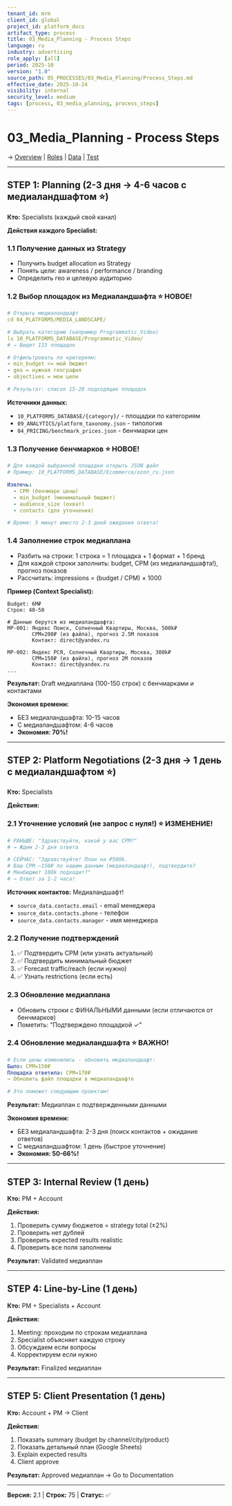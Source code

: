 ```yaml
---
tenant_id: mrm
client_id: global
project_id: platform_docs
artifact_type: process
title: 03_Media_Planning - Process Steps
language: ru
industry: advertising
role_apply: [all]
period: 2025-10
version: "1.0"
source_path: 05_PROCESSES/03_Media_Planning/Process_Steps.md
effective_date: 2025-10-24
visibility: internal
security_level: medium
tags: [process, 03_media_planning, process_steps]
---
```


# 03_Media_Planning - Process Steps

→ [Overview](./Overview.md) | [Roles](./Roles_Responsibilities.md) | [Data](./Data_IO.md) | [Test](./Test_Scenario.md)

---

## STEP 1: Planning (2-3 дня → 4-6 часов с медиаландшафтом ⭐)

**Кто:** Specialists (каждый свой канал)

**Действия каждого Specialist:**

### 1.1 Получение данных из Strategy
- Получить budget allocation из Strategy
- Понять цели: awareness / performance / branding
- Определить гео и целевую аудиторию

### 1.2 Выбор площадок из Медиаландшафта ⭐ НОВОЕ!
```yaml
# Открыть медиаландшафт
cd 04_PLATFORMS/MEDIA_LANDSCAPE/

# Выбрать категорию (например Programmatic_Video)
ls 10_PLATFORMS_DATABASE/Programmatic_Video/
# → Видит 115 площадок

# Отфильтровать по критериям:
- min_budget <= мой бюджет
- geo = нужная география  
- objectives = мои цели

# Результат: список 15-20 подходящих площадок
```

**Источники данных:**
- `10_PLATFORMS_DATABASE/{category}/` - площадки по категориям
- `09_ANALYTICS/platform_taxonomy.json` - типология
- `04_PRICING/benchmark_prices.json` - бенчмарки цен

### 1.3 Получение бенчмарков ⭐ НОВОЕ!
```yaml
# Для каждой выбранной площадки открыть JSON файл
# Пример: 10_PLATFORMS_DATABASE/Ecommerce/ozon_ru.json

Извлечь:
  - CPM (бенчмарк цены)
  - min_budget (минимальный бюджет)
  - audience_size (охват)
  - contacts (для уточнения)

# Время: 5 минут вместо 2-3 дней ожидания ответа!
```

### 1.4 Заполнение строк медиаплана
- Разбить на строки: 1 строка = 1 площадка + 1 формат + 1 бренд
- Для каждой строки заполнить: budget, CPM (из медиаландшафта!), прогноз показов
- Рассчитать: impressions = (budget / CPM) × 1000

**Пример (Context Specialist):**
```
Budget: 6M₽
Строк: 40-50

# Данные берутся из медиаландшафта:
MP-001: Яндекс Поиск, Солнечный Квартиры, Москва, 500k₽
        CPM=200₽ (из файла), прогноз 2.5М показов
        Контакт: direct@yandex.ru
        
MP-002: Яндекс РСЯ, Солнечный Квартиры, Москва, 300k₽
        CPM=150₽ (из файла), прогноз 2М показов
        Контакт: direct@yandex.ru
...
```

**Результат:** Draft медиаплана (100-150 строк) с бенчмарками и контактами

**Экономия времени:** 
- БЕЗ медиаландшафта: 10-15 часов
- С медиаландшафтом: 4-6 часов  
- **Экономия: 70%!**

---

## STEP 2: Platform Negotiations (2-3 дня → 1 день с медиаландшафтом ⭐)

**Кто:** Specialists

**Действия:**

### 2.1 Уточнение условий (не запрос с нуля!) ⭐ ИЗМЕНЕНИЕ!
```yaml
# РАНЬШЕ: "Здравствуйте, какой у вас CPM?"
# → Ждем 2-3 дня ответа

# СЕЙЧАС: "Здравствуйте! План на ₽500k.
# Ваш CPM ~150₽ по нашим данным (медиаландшафт), подтвердите?
# Минбюджет 100k подходит?"
# → Ответ за 1-2 часа!
```

**Источник контактов:** Медиаландшафт!
- `source_data.contacts.email` - email менеджера
- `source_data.contacts.phone` - телефон
- `source_data.contacts.manager` - имя менеджера

### 2.2 Получение подтверждений
1. ✅ Подтвердить CPM (или узнать актуальный)
2. ✅ Подтвердить минимальный бюджет
3. ✅ Forecast traffic/reach (если нужно)
4. ✅ Узнать restrictions (если есть)

### 2.3 Обновление медиаплана
- Обновить строки с ФИНАЛЬНЫМИ данными (если отличаются от бенчмарков)
- Пометить: "Подтверждено площадкой ✓"

### 2.4 Обновление медиаландшафта ⭐ ВАЖНО!
```yaml
# Если цены изменились - обновить медиаландшафт:
Было: CPM=150₽
Площадка ответила: CPM=170₽
→ Обновить файл площадки в медиаландшафте

# Это поможет следующим проектам!
```

**Результат:** Медиаплан с подтвержденными данными

**Экономия времени:**
- БЕЗ медиаландшафта: 2-3 дня (поиск контактов + ожидание ответов)
- С медиаландшафтом: 1 день (быстрое уточнение)
- **Экономия: 50-66%!**

---

## STEP 3: Internal Review (1 день)

**Кто:** PM + Account

**Действия:**
1. Проверить сумму бюджетов = strategy total (±2%)
2. Проверить нет дублей
3. Проверить expected results realistic
4. Проверить все поля заполнены

**Результат:** Validated медиаплан

---

## STEP 4: Line-by-Line (1 день)

**Кто:** PM + Specialists + Account

**Действия:**
1. Meeting: проходим по строкам медиаплана
2. Specialist объясняет каждую строку
3. Обсуждаем если вопросы
4. Корректируем если нужно

**Результат:** Finalized медиаплан

---

## STEP 5: Client Presentation (1 день)

**Кто:** Account + PM → Client

**Действия:**
1. Показать summary (budget by channel/city/product)
2. Показать детальный план (Google Sheets)
3. Explain expected results
4. Client approve

**Результат:** Approved медиаплан → Go to Documentation

---

**Версия:** 2.1 | **Строк:** 75 | **Статус:** ✅



